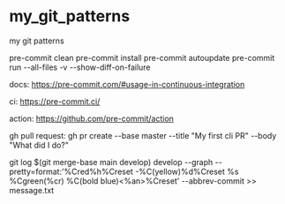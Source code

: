# my_git_patterns
my git patterns


pre-commit clean
pre-commit install
pre-commit autoupdate
pre-commit run --all-files -v --show-diff-on-failure


docs:
https://pre-commit.com/#usage-in-continuous-integration

ci:
https://pre-commit.ci/

action:
https://github.com/pre-commit/action


gh pull request:
gh pr create --base master --title "My first cli PR" --body "What did I do?"

git log $(git merge-base main develop) develop --graph --pretty=format:'%Cred%h%Creset -%C(yellow)%d%Creset %s %Cgreen(%cr) %C(bold blue)<%an>%Creset' --abbrev-commit >> message.txt
